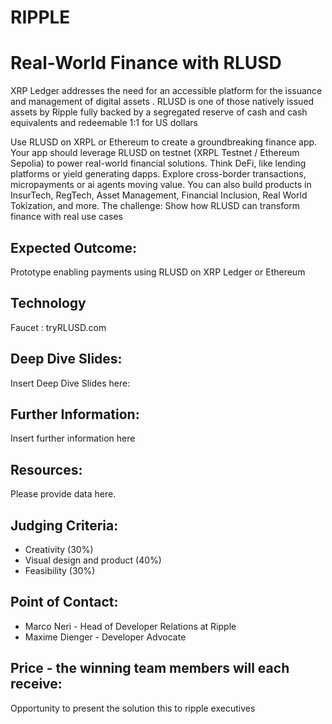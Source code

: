 # RIPPLE
# Real-World Finance with RLUSD

XRP Ledger addresses the need for an accessible platform for the  issuance and management of digital assets . RLUSD is one of those natively issued assets by Ripple fully backed by a segregated reserve of cash and cash equivalents and redeemable 1:1 for US dollars

Use RLUSD on XRPL or Ethereum to create a groundbreaking finance app. Your app should leverage RLUSD on testnet (XRPL Testnet / Ethereum Sepolia) to power real-world financial solutions.
Think DeFi, like lending platforms or yield generating dapps. Explore cross-border transactions, micropayments or ai agents moving value. You can also build products in InsurTech, RegTech, Asset Management, Financial Inclusion, Real World Tokization, and more.
The challenge: Show how RLUSD can transform finance with real use cases


## Expected Outcome:

Prototype enabling payments using RLUSD on XRP Ledger or Ethereum

## Technology 

Faucet : tryRLUSD.com


## Deep Dive Slides:

Insert Deep Dive Slides here:

## Further Information:

Insert further information here

## Resources:

Please provide data here.

## Judging Criteria:

* Creativity (30%)
* Visual design and product (40%)
* Feasibility (30%)

## Point of Contact:

* Marco Neri - Head of Developer Relations at Ripple
* Maxime Dienger - Developer Advocate

## Price - the winning team members will each receive:
Opportunity to present the solution this to ripple executives
